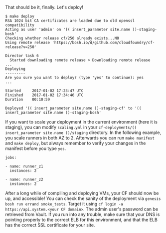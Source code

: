 That should be it, finally. Let's deploy!

```
$ make deploy
RSA 1024 bit CA certificates are loaded due to old openssl compatibility
Acting as user 'admin' on '(( insert_parameter site.name ))-staging-bosh'
Checking whether release cf/250 already exists...NO
Using remote release 'https://bosh.io/d/github.com/cloudfoundry/cf-release?v=250'

Director task 6
  Started downloading remote release > Downloading remote release
...
Deploying
---------
Are you sure you want to deploy? (type 'yes' to continue): yes
...

Started		2017-01-02 17:23:47 UTC
Finished	2017-01-02 17:34:46 UTC
Duration	00:10:59

Deployed '(( insert_parameter site.name ))-staging-cf' to '(( insert_parameter site.name ))-staging-bosh'

```

If you want to scale your deployment in the current environment (here it is staging), you can modify `scaling.yml` in your `cf-deployments/(( insert_parameter site.name ))/staging` directory. In the following example, you scale runners in both AZ to 2. Afterwards you can run `make manifest` and `make deploy`, but always remember to verify your changes in the manifest before you type `yes`.

```
jobs:

- name: runner_z1
  instances: 2

- name: runner_z2
  instances: 2

```

After a long while of compiling and deploying VMs, your CF should now be up, and accessible! You can
check the sanity of the deployment via `genesis bosh run errand smoke_tests`. Target it using
`cf login -a https://api.system.<your CF domain>`. The admin user's password can be retrieved
from Vault. If you run into any trouble, make sure that your DNS is pointing properly to the
correct ELB for this environment, and that the ELB has the correct SSL certificate for your site.
